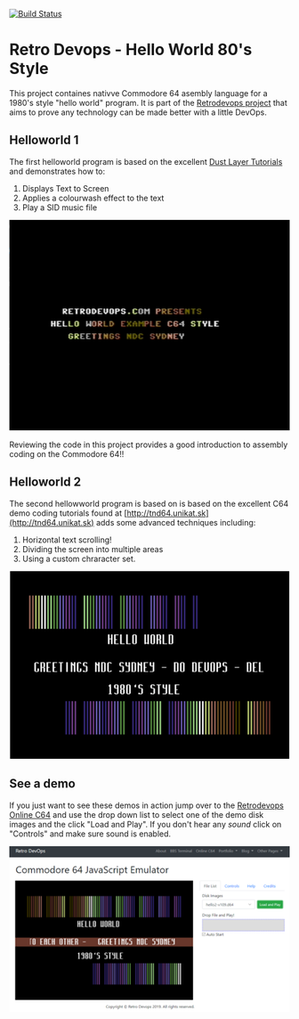 [![Build Status](https://dev.azure.com/towhit-demo/Retro%20Devops/_apis/build/status/helloworld2%20CI?branchName=master)](https://dev.azure.com/towhit-demo/Retro%20Devops/_build/latest?definitionId=27&branchName=master)

# Retro Devops - Hello World 80's Style

This project containes nativve Commodore 64 asembly language for a 1980's
style "hello world" program. It is part of the [Retrodevops project][retrodevops] that aims to prove any technology can be made better with a little DevOps.

## Helloworld 1

The first helloworld program is based on the excellent [Dust Layer Tutorials](https://dustlayer.com/c64-coding-tutorials/2013/2/17/a-simple-c64-intro) and demonstrates how to:

1. Displays Text to Screen
1. Applies a colourwash effect to the text
1. Play a SID music file

![Screenshot of Helloworl1 program](hello1.png "Screenshot of Helloworl1 program")

Reviewing the code in this project provides a good introduction to assembly coding on the Commodore 64!!

## Helloworld 2

The second hellowworld program is based on is based on the excellent C64 demo coding tutorials found at [http://tnd64.unikat.sk](http://tnd64.unikat.sk) adds some advanced techniques including:

1. Horizontal text scrolling!
1. Dividing the screen into multiple areas
1. Using a custom chraracter set.

![Screenshot of Helloworl2 program](hello2.png "Screenshot of Helloworl1 program")

## See a demo

If you just want to see these demos in action jump over to the [Retrodevops Online C64][online-c64] and use the drop down list to select one of the demo disk images and the click "Load and Play".
If you don't hear any *sound* click on "Controls" and make sure sound is enabled.

![Web Based Commodore 64 emulator](helloworld-2/docs/web-emulator.png "Web Based Commodore 64 emulator")

[online-c64]: https://www.retrodevops.com/c64.html
[retrodevops]: https://www.retrodevops.com
